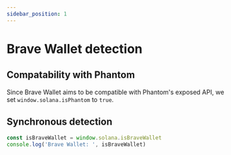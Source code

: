 ```yaml
---
sidebar_position: 1
---
```


# Brave Wallet detection

## Compatability with Phantom

Since Brave Wallet aims to be compatible with Phantom's exposed API, we set `window.solana.isPhantom` to `true`.

## Synchronous detection

```js
const isBraveWallet = window.solana.isBraveWallet
console.log('Brave Wallet: ', isBraveWallet)
```
